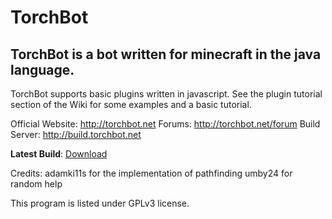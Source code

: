 TorchBot
========


TorchBot is a bot written for minecraft in the java language.
------------------------------------------------------------------------

TorchBot supports basic plugins written in javascript. See the plugin tutorial section of the Wiki for some examples and a basic tutorial.

Official Website: http://torchbot.net
Forums: http://torchbot.net/forum
Build Server: http://build.torchbot.net

**Latest Build**: [Download](http://build.torchbot.net/job/Torchbot/lastSuccessfulBuild/TorchBot$TorchBot/artifact/TorchBot/TorchBot/1.0.1/TorchBot-1.0.1-jar-with-dependencies.jar "Download the latest build of TorchBot")

Credits:
adamki11s for the implementation of pathfinding
umby24 for random help

This program is listed under GPLv3 license.

